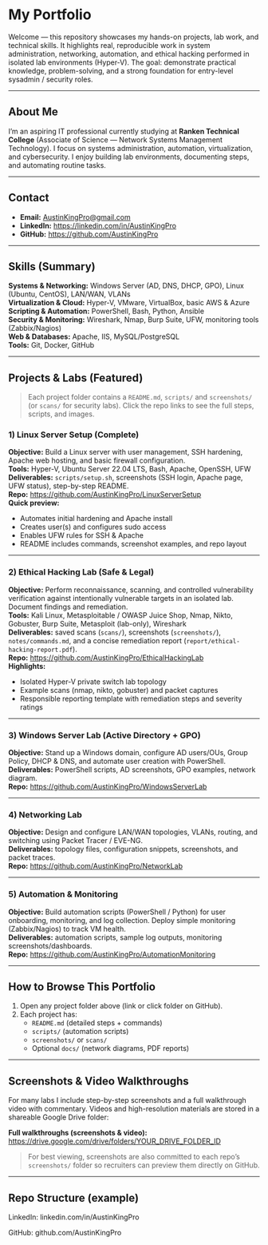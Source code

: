 # My Portfolio 

Welcome — this repository showcases my hands-on projects, lab work, and technical skills. It highlights real, reproducible work in system administration, networking, automation, and ethical hacking performed in isolated lab environments (Hyper-V). The goal: demonstrate practical knowledge, problem-solving, and a strong foundation for entry-level sysadmin / security roles.

---

## About Me
I’m an aspiring IT professional currently studying at **Ranken Technical College** (Associate of Science — Network Systems Management Technology). I focus on systems administration, automation, virtualization, and cybersecurity. I enjoy building lab environments, documenting steps, and automating routine tasks.

---

## Contact
- **Email:** AustinKingPro@gmail.com  
- **LinkedIn:** https://linkedin.com/in/AustinKingPro  
- **GitHub:** https://github.com/AustinKingPro

---

## Skills (Summary)
**Systems & Networking:** Windows Server (AD, DNS, DHCP, GPO), Linux (Ubuntu, CentOS), LAN/WAN, VLANs  
**Virtualization & Cloud:** Hyper-V, VMware, VirtualBox, basic AWS & Azure  
**Scripting & Automation:** PowerShell, Bash, Python, Ansible  
**Security & Monitoring:** Wireshark, Nmap, Burp Suite, UFW, monitoring tools (Zabbix/Nagios)  
**Web & Databases:** Apache, IIS, MySQL/PostgreSQL  
**Tools:** Git, Docker, GitHub

---

## Projects & Labs (Featured)
> Each project folder contains a `README.md`, `scripts/` and `screenshots/` (or `scans/` for security labs). Click the repo links to see the full steps, scripts, and images.

### 1) Linux Server Setup (Complete)
**Objective:** Build a Linux server with user management, SSH hardening, Apache web hosting, and basic firewall configuration.  
**Tools:** Hyper-V, Ubuntu Server 22.04 LTS, Bash, Apache, OpenSSH, UFW  
**Deliverables:** `scripts/setup.sh`, screenshots (SSH login, Apache page, UFW status), step-by-step README.  
**Repo:** https://github.com/AustinKingPro/LinuxServerSetup  
**Quick preview:**  
- Automates initial hardening and Apache install  
- Creates user(s) and configures sudo access  
- Enables UFW rules for SSH & Apache  
- README includes commands, screenshot examples, and repo layout

---

### 2) Ethical Hacking Lab (Safe & Legal)
**Objective:** Perform reconnaissance, scanning, and controlled vulnerability verification against intentionally vulnerable targets in an isolated lab. Document findings and remediation.  
**Tools:** Kali Linux, Metasploitable / OWASP Juice Shop, Nmap, Nikto, Gobuster, Burp Suite, Metasploit (lab-only), Wireshark  
**Deliverables:** saved scans (`scans/`), screenshots (`screenshots/`), `notes/commands.md`, and a concise remediation report (`report/ethical-hacking-report.pdf`).  
**Repo:** https://github.com/AustinKingPro/EthicalHackingLab  
**Highlights:**  
- Isolated Hyper-V private switch lab topology  
- Example scans (nmap, nikto, gobuster) and packet captures  
- Responsible reporting template with remediation steps and severity ratings

---

### 3) Windows Server Lab (Active Directory + GPO)
**Objective:** Stand up a Windows domain, configure AD users/OUs, Group Policy, DHCP & DNS, and automate user creation with PowerShell.  
**Deliverables:** PowerShell scripts, AD screenshots, GPO examples, network diagram.  
**Repo:** https://github.com/AustinKingPro/WindowsServerLab

---

### 4) Networking Lab
**Objective:** Design and configure LAN/WAN topologies, VLANs, routing, and switching using Packet Tracer / EVE-NG.  
**Deliverables:** topology files, configuration snippets, screenshots, and packet traces.  
**Repo:** https://github.com/AustinKingPro/NetworkLab

---

### 5) Automation & Monitoring
**Objective:** Build automation scripts (PowerShell / Python) for user onboarding, monitoring, and log collection. Deploy simple monitoring (Zabbix/Nagios) to track VM health.  
**Deliverables:** automation scripts, sample log outputs, monitoring screenshots/dashboards.  
**Repo:** https://github.com/AustinKingPro/AutomationMonitoring

---

## How to Browse This Portfolio
1. Open any project folder above (link or click folder on GitHub).  
2. Each project has:
   - `README.md` (detailed steps + commands)
   - `scripts/` (automation scripts)
   - `screenshots/` or `scans/`
   - Optional `docs/` (network diagrams, PDF reports)

---

## Screenshots & Video Walkthroughs
For many labs I include step-by-step screenshots and a full walkthrough video with commentary. Videos and high-resolution materials are stored in a shareable Google Drive folder:

**Full walkthroughs (screenshots & video):** https://drive.google.com/drive/folders/YOUR_DRIVE_FOLDER_ID

> For best viewing, screenshots are also committed to each repo’s `screenshots/` folder so recruiters can preview them directly on GitHub.

---

## Repo Structure (example)


LinkedIn: linkedin.com/in/AustinKingPro

GitHub: github.com/AustinKingPro

